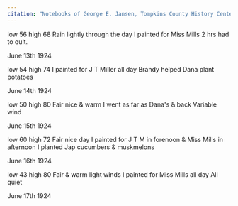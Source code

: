 ```yaml
---
citation: "Notebooks of George E. Jansen, Tompkins County History Center."
---
```


low 56 high 68  Rain lightly through the day  I painted for Miss Mills 2 hrs had to quit.

June 13th 1924

low 54 high 74  I painted for J T Miller all day  Brandy helped Dana plant potatoes

June 14th 1924

low 50 high 80  Fair nice & warm  I went as far as Dana's & back  Variable wind

June 15th 1924

low 60 high 72  Fair nice day  I painted for J T M in forenoon & Miss Mills in afternoon  I planted Jap cucumbers & muskmelons

June 16th 1924

low 43 high 80  Fair & warm light winds  I painted for Miss Mills all day  All quiet

June 17th 1924


